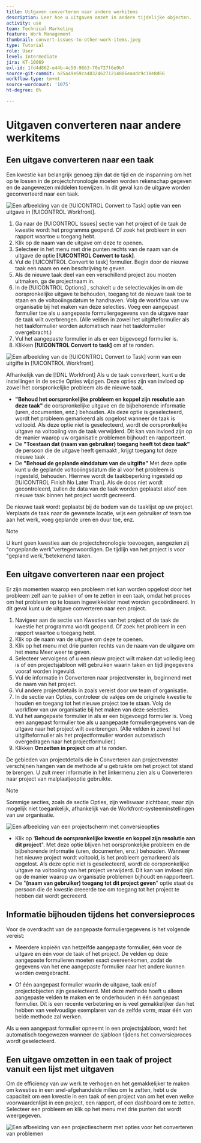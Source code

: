 ```yaml
---
title: Uitgaven converteren naar andere werkitems
description: Leer hoe u uitgaven omzet in andere tijdelijke objecten.
activity: use
team: Technical Marketing
feature: Work Management
thumbnail: convert-issues-to-other-work-items.jpeg
type: Tutorial
role: User
level: Intermediate
jira: KT-10069
exl-id: 1fd4d862-e44b-4c50-9663-70e727f6e9b7
source-git-commit: a25a49e59ca483246271214886ea4dc9c10e8d66
workflow-type: tm+mt
source-wordcount: '1075'
ht-degree: 0%

---
```


# Uitgaven converteren naar andere werkitems

## Een uitgave converteren naar een taak

Een kwestie kan belangrijk genoeg zijn dat de tijd en de inspanning om het op te lossen in de projectchronologie moeten worden rekenschap gegeven en de aangewezen middelen toewijzen. In dit geval kan de uitgave worden geconverteerd naar een taak.

![Een afbeelding van de [!UICONTROL Convert to Task] optie van een uitgave in [!UICONTROL Workfront].](assets/15-convert-issue-to-task-menu-option.png)

1. Ga naar de [!UICONTROL Issues] sectie van het project of de taak de kwestie wordt het programma geopend. Of zoek het probleem in een rapport waartoe u toegang hebt.
1. Klik op de naam van de uitgave om deze te openen.
1. Selecteer in het menu met drie punten rechts van de naam van de uitgave de optie **[!UICONTROL Convert to task]**.
1. Vul de [!UICONTROL Convert to task] formulier. Begin door de nieuwe taak een naam en een beschrijving te geven.
1. Als de nieuwe taak deel van een verschillend project zou moeten uitmaken, ga de projectnaam in.
1. In de [!UICONTROL Options] , schakelt u de selectievakjes in om de oorspronkelijke uitgave te behouden, toegang tot de nieuwe taak toe te staan en de voltooiingsdatum te handhaven. Volg de workflow van uw organisatie bij het maken van deze selecties. Voeg een aangepast formulier toe als u aangepaste formuliergegevens van de uitgave naar de taak wilt overbrengen. (Alle velden in zowel het uitgifteformulier als het taakformulier worden automatisch naar het taakformulier overgebracht.)
1. Vul het aangepaste formulier in als er een bijgevoegd formulier is.
1. Klikken **[!UICONTROL Convert to task]** om af te ronden.

![Een afbeelding van de [!UICONTROL Convert to Task] vorm van een uitgifte in [!UICONTROL Workfront].](assets/16-convert-to-task-options.png)

Afhankelijk van de [!DNL Workfront] Als u de taak converteert, kunt u de instellingen in de sectie Opties wijzigen. Deze opties zijn van invloed op zowel het oorspronkelijke probleem als de nieuwe taak.

* **&quot;Behoud het oorspronkelijke probleem en koppel zijn resolutie aan deze taak&quot;** de oorspronkelijke uitgave en de bijbehorende informatie (uren, documenten, enz.) behouden. Als deze optie is geselecteerd, wordt het probleem gemarkeerd als opgelost wanneer de taak is voltooid. Als deze optie niet is geselecteerd, wordt de oorspronkelijke uitgave na voltooiing van de taak verwijderd. Dit kan van invloed zijn op de manier waarop uw organisatie problemen bijhoudt en rapporteert.
* De **&quot;Toestaan dat (naam van gebruiker) toegang heeft tot deze taak&quot;** de persoon die de uitgave heeft gemaakt , krijgt toegang tot deze nieuwe taak .
* De **&quot;Behoud de geplande einddatum van de uitgifte&quot;** Met deze optie kunt u de geplande voltooiingsdatum die al voor het probleem is ingesteld, behouden. Hiermee wordt de taakbeperking ingesteld op [!UICONTROL Finish No Later Than]. Als de doos niet wordt gecontroleerd, zullen de data van de taak worden geplaatst alsof een nieuwe taak binnen het project wordt gecreeerd.

De nieuwe taak wordt geplaatst bij de bodem van de taaklijst op uw project. Verplaats de taak naar de gewenste locatie, wijs een gebruiker of team toe aan het werk, voeg geplande uren en duur toe, enz.

>[!NOTE]
>
>U kunt geen kwesties aan de projectchronologie toevoegen, aangezien zij &quot;ongeplande werk&quot;vertegenwoordigen. De tijdlijn van het project is voor &quot;gepland werk,&quot;betekenend taken.

## Een uitgave converteren naar een project

Er zijn momenten waarop een probleem niet kan worden opgelost door het probleem zelf aan te pakken of om te zetten in een taak, omdat het proces om het probleem op te lossen ingewikkelder moet worden gecoördineerd. In dit geval kunt u de uitgave converteren naar een project.

1. Navigeer aan de sectie van Kwesties van het project of de taak de kwestie het programma wordt geopend. Of zoek het probleem in een rapport waartoe u toegang hebt.
1. Klik op de naam van de uitgave om deze te openen.
1. Klik op het menu met drie punten rechts van de naam van de uitgave om het menu Meer weer te geven.
1. Selecteer vervolgens of u een nieuw project wilt maken dat volledig leeg is of een projectsjabloon wilt gebruiken waarin taken en tijdlijngegevens vooraf worden ingevuld.
1. Vul de informatie in Converteren naar projectvenster in, beginnend met de naam van het project.
1. Vul andere projectdetails in zoals vereist door uw team of organisatie.
1. In de sectie van Opties, controleer de vakjes om de originele kwestie te houden en toegang tot het nieuwe project toe te staan. Volg de workflow van uw organisatie bij het maken van deze selecties.
1. Vul het aangepaste formulier in als er een bijgevoegd formulier is. Voeg een aangepast formulier toe als u aangepaste formuliergegevens van de uitgave naar het project wilt overbrengen. (Alle velden in zowel het uitgifteformulier als het projectformulier worden automatisch overgedragen naar het projectformulier.)
1. Klikken **Omzetten in project** om af te ronden.

De gebieden van projectdetails die in Converteren aan projectvenster verschijnen hangen van de methode af u gebruikte om het project tot stand te brengen. U zult meer informatie in het linkermenu zien als u Converteren naar project van malplaatjeoptie gebruikte.

>[!NOTE]
>
>Sommige secties, zoals de sectie Opties, zijn weliswaar zichtbaar, maar zijn mogelijk niet toegankelijk, afhankelijk van de Workfront-systeeminstellingen van uw organisatie.

![Een afbeelding van een projectscherm met conversieopties](assets/conversion-options.png)

* Klik op ‘**Behoud de oorspronkelijke kwestie en koppel zijn resolutie aan dit project**&quot;. Met deze optie blijven het oorspronkelijke probleem en de bijbehorende informatie (uren, documenten, enz.) behouden. Wanneer het nieuwe project wordt voltooid, is het probleem gemarkeerd als opgelost. Als deze optie niet is geselecteerd, wordt de oorspronkelijke uitgave na voltooiing van het project verwijderd. Dit kan van invloed zijn op de manier waarop uw organisatie problemen bijhoudt en rapporteert.
* De &quot;**(naam van gebruiker) toegang tot dit project geven**&quot; optie staat de persoon die de kwestie creeerde toe om toegang tot het project te hebben dat wordt gecreeerd.

## Informatie bijhouden tijdens het conversieproces

<!-- Need link to wf one doc article below 

To learn about what information transfers when you convert an issue to a task or project, we recommend you read through the conversion considerations in the article, Convert issues. This lists what information is kept when converting issues and what isn’t. Workfront recommends you become familiar with these considerations so you don’t lose important information when converting issues to tasks or projects.

-->

Voor de overdracht van de aangepaste formuliergegevens is het volgende vereist:

* Meerdere kopieën van hetzelfde aangepaste formulier, één voor de uitgave en één voor de taak of het project. De velden op deze aangepaste formulieren moeten exact overeenkomen, zodat de gegevens van het ene aangepaste formulier naar het andere kunnen worden overgebracht.

* Of één aangepast formulier waarin de uitgave, taak en/of projectobjecten zijn geselecteerd. Met deze methode hoeft u alleen aangepaste velden te maken en te onderhouden in één aangepast formulier. Dit is een recente verbetering en is veel gemakkelijker dan het hebben van veelvoudige exemplaren van de zelfde vorm, maar één van beide methode zal werken.



<!-- Need link to wf one doc article below

Learn more in the article, Transfer custom form data to a larger work item.

-->

<!-- Pro tips graphic -->

Als u een aangepast formulier opneemt in een projectsjabloon, wordt het automatisch toegewezen wanneer de sjabloon tijdens het conversieproces wordt geselecteerd.

<!-- Learn more graphic and documentation article links 

* Convert issues
* Transfer custom form data to a larger work item
* Overview of resolving and resolvable objects
* Understanding resolving and resolvable objects
* Unlink issues from their resolvable objects

-->

## Een uitgave omzetten in een taak of project vanuit een lijst met uitgaven

Om de efficiency van uw werk te verhogen en het gemakkelijker te maken om kwesties in een snel-afgehandelde milieu om te zetten, hebt u de capaciteit om een kwestie in een taak of een project van om het even welke voorwaardenlijst in een project, een rapport, of een dashboard om te zetten. Selecteer een probleem en klik op het menu met drie punten dat wordt weergegeven.

![Een afbeelding van een projectiescherm met opties voor het converteren van problemen](assets/convert-from-a-list.png)

